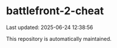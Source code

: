 # battlefront-2-cheat

Last updated: 2025-06-24 12:38:56

This repository is automatically maintained.
